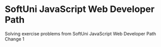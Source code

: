 # SoftUni JavaScript Web Developer Path
Solving exercise problems from SoftUni JavaScript Web Developer Path
Change 1
